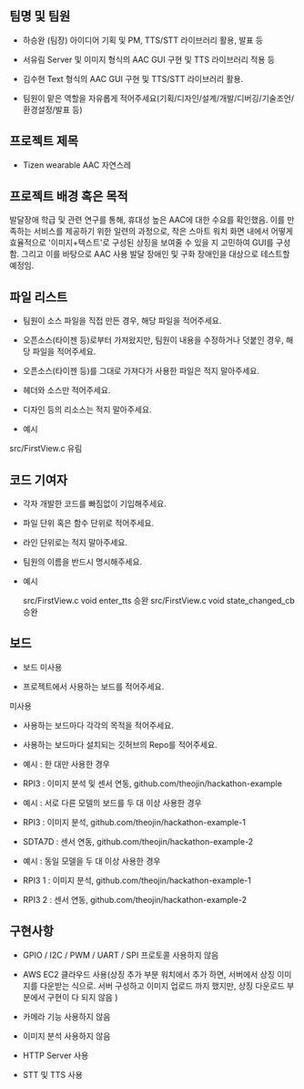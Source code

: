 ## 팀명 및 팀원

* 하승완 (팀장)
	아이디어 기획 및 PM, TTS/STT 라이브러리 활용, 발표 등 
* 서유림
	Server 및 이미지 형식의 AAC GUI 구현 및 TTS 라이브러리 적용 등
* 김수현
  Text 형식의 AAC GUI 구현 및 TTS/STT 라이브러리 활용.

* 팀원이 맡은 역할을 자유롭게 적어주세요(기획/디자인/설계/개발/디버깅/기술조언/환경설정/발표 등)

 

## 프로젝트 제목

* Tizen wearable AAC 자연스레

 

## 프로젝트 배경 혹은 목적

 발달장애 학급 및 관련 연구를 통해, 휴대성 높은 AAC에 대한 수요를 확인했음. 이를 만족하는 서비스를 제공하기 위한 일련의 과정으로,
 작은 스마트 워치 화면 내에서 어떻게 효율적으로 '이미지+텍스트'로 구성된 상징을 보여줄 수 있을 지 고민하여 GUI를 구성함.
 그리고 이를 바탕으로 AAC 사용 발달 장애인 및 구화 장애인을 대상으로 테스트할 예정임.

 

## 파일 리스트

* 팀원이 소스 파일을 직접 만든 경우, 해당 파일을 적어주세요.

* 오픈소스(타이젠 등)로부터 가져왔지만, 팀원이 내용을 수정하거나 덧붙인 경우, 해당 파일을 적어주세요.

* 오픈소스(타이젠 등)를 그대로 가져다가 사용한 파일은 적지 말아주세요.

* 헤더와 소스만 적어주세요.

* 디자인 등의 리소스는 적지 말아주세요.

* 예시

 src/FirstView.c 유림

 

## 코드 기여자

* 각자 개발한 코드를 빠짐없이 기입해주세요.

* 파일 단위 혹은 함수 단위로 적어주세요.

* 라인 단위로는 적지 말아주세요.

* 팀원의 이름을 반드시 명시해주세요.

* 예시

  src/FirstView.c void enter_tts 승완
  src/FirstView.c void state_changed_cb 승완


 

## 보드

* 보드 미사용

* 프로젝트에서 사용하는 보드를 적어주세요.

미사용
* 사용하는 보드마다 각각의 목적을 적어주세요.

* 사용하는 보드마다 설치되는 깃허브의 Repo를 적어주세요.

* 예시 : 한 대만 사용한 경우

- RPI3 : 이미지 분석 및 센서 연동, github.com/theojin/hackathon-example

* 예시 : 서로 다른 모델의 보드를 두 대 이상 사용한 경우

- RPI3 : 이미지 분석, github.com/theojin/hackathon-example-1

- SDTA7D : 센서 연동, github.com/theojin/hackathon-example-2

* 예시 : 동일 모델을 두 대 이상 사용한 경우

- RPI3 1 : 이미지 분석, github.com/theojin/hackathon-example-1

- RPI3 2 : 센서 연동, github.com/theojin/hackathon-example-2

 

## 구현사항

* GPIO / I2C / PWM / UART / SPI 프로토콜 사용하지 않음

* AWS EC2 클라우드 사용(상징 추가 부분 워치에서 추가 하면, 서버에서 상징 이미지를 다운받는 식으로. 서버 구성하고 이미지 업로드 까지 했지만, 상징 다운로드 부분에서 구현이 다 되지 않음 )

* 카메라 기능 사용하지 않음

* 이미지 분석 사용하지 않음

* HTTP Server 사용

+ STT 및 TTS 사용
